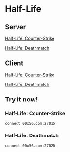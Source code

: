 # Half-Life

## Server
[Half-Life: Counter-Strike](https://github.com/id-0x56/docker-hlds)

[Half-Life: Deathmatch](https://github.com/id-0x56/docker-hlds)

## Client
[Half-Life: Counter-Strike](https://github.com/id-0x56/hl/releases)

[Half-Life: Deathmatch](https://github.com/id-0x56/hl/releases)

## Try it now!

### Half-Life: Counter-Strike
```
connect 00x56.com:27015
```

### Half-Life: Deathmatch
```
connect 00x56.com:27020
```
